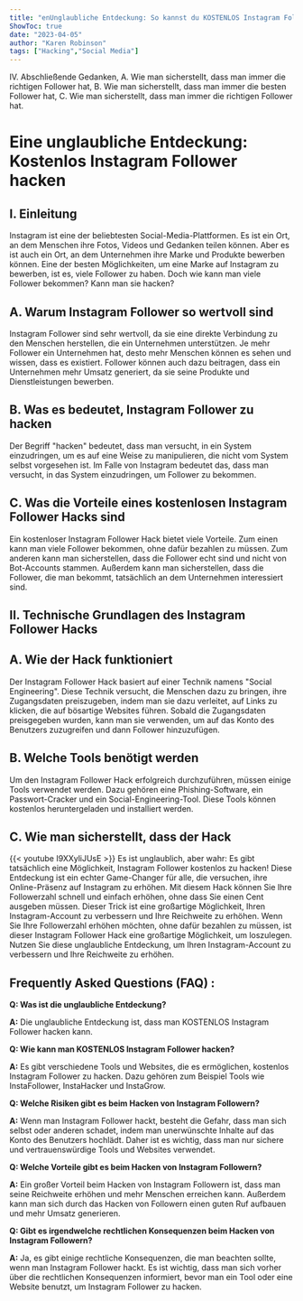 ```yaml
---
title: "enUnglaubliche Entdeckung: So kannst du KOSTENLOS Instagram Follower hacken!"
ShowToc: true 
date: "2023-04-05"
author: "Karen Robinson" 
tags: ["Hacking","Social Media"]
---
```

IV. Abschließende Gedanken, A. Wie man sicherstellt, dass man immer die richtigen Follower hat, B. Wie man sicherstellt, dass man immer die besten Follower hat, C. Wie man sicherstellt, dass man immer die richtigen Follower hat.

# Eine unglaubliche Entdeckung: Kostenlos Instagram Follower hacken

## I. Einleitung

Instagram ist eine der beliebtesten Social-Media-Plattformen. Es ist ein Ort, an dem Menschen ihre Fotos, Videos und Gedanken teilen können. Aber es ist auch ein Ort, an dem Unternehmen ihre Marke und Produkte bewerben können. Eine der besten Möglichkeiten, um eine Marke auf Instagram zu bewerben, ist es, viele Follower zu haben. Doch wie kann man viele Follower bekommen? Kann man sie hacken?

## A. Warum Instagram Follower so wertvoll sind

Instagram Follower sind sehr wertvoll, da sie eine direkte Verbindung zu den Menschen herstellen, die ein Unternehmen unterstützen. Je mehr Follower ein Unternehmen hat, desto mehr Menschen können es sehen und wissen, dass es existiert. Follower können auch dazu beitragen, dass ein Unternehmen mehr Umsatz generiert, da sie seine Produkte und Dienstleistungen bewerben.

## B. Was es bedeutet, Instagram Follower zu hacken

Der Begriff "hacken" bedeutet, dass man versucht, in ein System einzudringen, um es auf eine Weise zu manipulieren, die nicht vom System selbst vorgesehen ist. Im Falle von Instagram bedeutet das, dass man versucht, in das System einzudringen, um Follower zu bekommen.

## C. Was die Vorteile eines kostenlosen Instagram Follower Hacks sind

Ein kostenloser Instagram Follower Hack bietet viele Vorteile. Zum einen kann man viele Follower bekommen, ohne dafür bezahlen zu müssen. Zum anderen kann man sicherstellen, dass die Follower echt sind und nicht von Bot-Accounts stammen. Außerdem kann man sicherstellen, dass die Follower, die man bekommt, tatsächlich an dem Unternehmen interessiert sind.

## II. Technische Grundlagen des Instagram Follower Hacks

## A. Wie der Hack funktioniert

Der Instagram Follower Hack basiert auf einer Technik namens "Social Engineering". Diese Technik versucht, die Menschen dazu zu bringen, ihre Zugangsdaten preiszugeben, indem man sie dazu verleitet, auf Links zu klicken, die auf bösartige Websites führen. Sobald die Zugangsdaten preisgegeben wurden, kann man sie verwenden, um auf das Konto des Benutzers zuzugreifen und dann Follower hinzuzufügen.

## B. Welche Tools benötigt werden

Um den Instagram Follower Hack erfolgreich durchzuführen, müssen einige Tools verwendet werden. Dazu gehören eine Phishing-Software, ein Passwort-Cracker und ein Social-Engineering-Tool. Diese Tools können kostenlos heruntergeladen und installiert werden.

## C. Wie man sicherstellt, dass der Hack

{{< youtube I9XXyliJUsE >}} 
Es ist unglaublich, aber wahr: Es gibt tatsächlich eine Möglichkeit, Instagram Follower kostenlos zu hacken! Diese Entdeckung ist ein echter Game-Changer für alle, die versuchen, ihre Online-Präsenz auf Instagram zu erhöhen. Mit diesem Hack können Sie Ihre Followerzahl schnell und einfach erhöhen, ohne dass Sie einen Cent ausgeben müssen. Dieser Trick ist eine großartige Möglichkeit, Ihren Instagram-Account zu verbessern und Ihre Reichweite zu erhöhen. Wenn Sie Ihre Followerzahl erhöhen möchten, ohne dafür bezahlen zu müssen, ist dieser Instagram Follower Hack eine großartige Möglichkeit, um loszulegen. Nutzen Sie diese unglaubliche Entdeckung, um Ihren Instagram-Account zu verbessern und Ihre Reichweite zu erhöhen.

## Frequently Asked Questions (FAQ) :
**Q: Was ist die unglaubliche Entdeckung?**

**A:** Die unglaubliche Entdeckung ist, dass man KOSTENLOS Instagram Follower hacken kann.

**Q: Wie kann man KOSTENLOS Instagram Follower hacken?**

**A:** Es gibt verschiedene Tools und Websites, die es ermöglichen, kostenlos Instagram Follower zu hacken. Dazu gehören zum Beispiel Tools wie InstaFollower, InstaHacker und InstaGrow.

**Q: Welche Risiken gibt es beim Hacken von Instagram Followern?**

**A:** Wenn man Instagram Follower hackt, besteht die Gefahr, dass man sich selbst oder anderen schadet, indem man unerwünschte Inhalte auf das Konto des Benutzers hochlädt. Daher ist es wichtig, dass man nur sichere und vertrauenswürdige Tools und Websites verwendet.

**Q: Welche Vorteile gibt es beim Hacken von Instagram Followern?**

**A:** Ein großer Vorteil beim Hacken von Instagram Followern ist, dass man seine Reichweite erhöhen und mehr Menschen erreichen kann. Außerdem kann man sich durch das Hacken von Followern einen guten Ruf aufbauen und mehr Umsatz generieren.

**Q: Gibt es irgendwelche rechtlichen Konsequenzen beim Hacken von Instagram Followern?**

**A:** Ja, es gibt einige rechtliche Konsequenzen, die man beachten sollte, wenn man Instagram Follower hackt. Es ist wichtig, dass man sich vorher über die rechtlichen Konsequenzen informiert, bevor man ein Tool oder eine Website benutzt, um Instagram Follower zu hacken.


